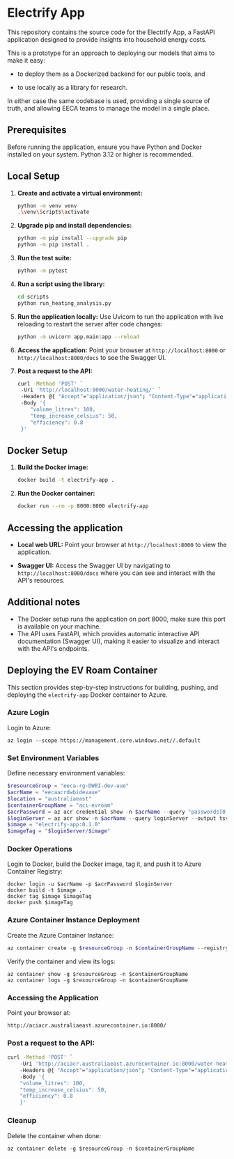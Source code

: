 # Electrify App

This repository contains the source code for the Electrify App, a FastAPI application designed to provide insights into household energy costs.

This is a prototype for an approach to deploying our models that aims to make it easy:

* to deploy them as a Dockerized backend for our public tools, and

* to use locally as a library for research.

In either case the same codebase is used, providing a single source of truth, and allowing EECA teams to manage the model in a single place.

## Prerequisites
Before running the application, ensure you have Python and Docker installed on your system. Python 3.12 or higher is recommended.

## Local Setup
1. **Create and activate a virtual environment:**
   ```bash
   python -m venv venv
   .\venv\Scripts\activate
    ```

1. **Upgrade pip and install dependencies:**
    ```bash
    python -m pip install --upgrade pip
    python -m pip install .
    ```

1. **Run the test suite:**
    ```bash
    python -m pytest
    ```

1. **Run a script using the library:**
    ```bash
    cd scripts
    python run_heating_analysis.py
    ```

1. **Run the application locally:**
    Use Uvicorn to run the application with live reloading to restart the server after code changes:
    ```bash
    python -m uvicorn app.main:app --reload
    ```

1. **Access the application:**
    Point your browser at `http://localhost:8000` or `http://localhost:8000/docs` to see the Swagger UI.

1. **Post a request to the API:**
    ```bash
    curl -Method 'POST' `
     -Uri 'http://localhost:8000/water-heating/' `
     -Headers @{ "Accept"="application/json"; "Content-Type"="application/json" } `
     -Body '{
        "volume_litres": 100,
        "temp_increase_celsius": 50,
        "efficiency": 0.8
     }'
    ```

## Docker Setup

1. **Build the Docker image:**
    ```bash
    docker build -t electrify-app .
    ```

1. **Run the Docker container:**
    ```bash
    docker run --rm -p 8000:8000 electrify-app
    ```

## Accessing the application

* **Local web URL:** Point your browser at `http://localhost:8000` to view the application.

* **Swagger UI:** Access the Swagger UI by navigating to `http://localhost:8000/docs` where you can see and interact with the API's resources.

## Additional notes

* The Docker setup runs the application on port 8000, make sure this port is available on your machine.
* The API uses FastAPI, which provides automatic interactive API documentation (Swagger UI), making it easier to visualize and interact with the API's endpoints.


## Deploying the EV Roam Container

This section provides step-by-step instructions for building, pushing, and deploying the `electrify-app` Docker container to Azure.

### Azure Login

Login to Azure:

```
az login --scope https://management.core.windows.net//.default
```

### Set Environment Variables

Define necessary environment variables:

```powershell
$resourceGroup = "eeca-rg-DWBI-dev-aue"
$acrName = "eecaacrdwbidevaue"
$location = "australiaeast"
$containerGroupName = "aci-evroam"
$acrPassword = az acr credential show -n $acrName --query "passwords[0].value" -o tsv
$loginServer = az acr show -n $acrName --query loginServer --output tsv
$image = "electrify-app:0.1.0"
$imageTag = "$loginServer/$image"
```

### Docker Operations

Login to Docker, build the Docker image, tag it, and push it to Azure Container Registry:

```
docker login -u $acrName -p $acrPassword $loginServer
docker build -t $image .
docker tag $image $imageTag
docker push $imageTag
```

### Azure Container Instance Deployment

Create the Azure Container Instance:

```powershell
az container create -g $resourceGroup -n $containerGroupName --registry-username $acrName --registry-password $acrPassword --image $imageTag --cpu 1 --memory 1 --dns-name-label "aciacr" --ports 8000 --restart-policy Always
```

Verify the container and view its logs:

```
az container show -g $resourceGroup -n $containerGroupName
az container logs -g $resourceGroup -n $containerGroupName
```

### Accessing the Application

Point your browser at:

```
http://aciacr.australiaeast.azurecontainer.io:8000/
```

### Post a request to the API:
```bash
curl -Method 'POST' `
    -Uri 'http://aciacr.australiaeast.azurecontainer.io:8000/water-heating/' `
    -Headers @{ "Accept"="application/json"; "Content-Type"="application/json" } `
    -Body '{
    "volume_litres": 100,
    "temp_increase_celsius": 50,
    "efficiency": 0.8
    }'
```

### Cleanup

Delete the container when done:

```
az container delete -g $resourceGroup -n $containerGroupName
```